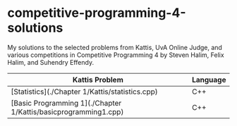 # competitive-programming-4-solutions
My solutions to the selected problems from Kattis, UvA Online Judge, and various competitions in Competitive Programming 4 by Steven Halim, Felix Halim, and Suhendry Effendy.

| Kattis Problem  | Language |
| ------------- | ------------- |
| [Statistics](./Chapter 1/Kattis/statistics.cpp)  | C++ |
| [Basic Programming 1](./Chapter 1/Kattis/basicprogramming1.cpp) | C++  |
